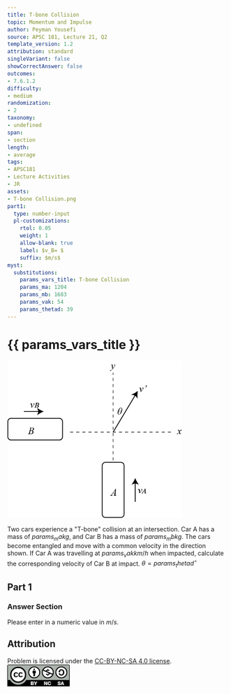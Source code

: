 ```yaml
---
title: T-bone Collision
topic: Momentum and Impulse
author: Peyman Yousefi
source: APSC 181, Lecture 21, Q2
template_version: 1.2
attribution: standard
singleVariant: false
showCorrectAnswer: false
outcomes:
- 7.6.1.2
difficulty:
- medium
randomization:
- 2
taxonomy:
- undefined
span:
- section
length:
- average
tags:
- APSC181
- Lecture Activities
- JR
assets:
- T-bone Collision.png
part1:
  type: number-input
  pl-customizations:
    rtol: 0.05
    weight: 1
    allow-blank: true
    label: $v_B= $
    suffix: $m/s$
myst:
  substitutions:
    params_vars_title: T-bone Collision
    params_ma: 1204
    params_mb: 1683
    params_vak: 54
    params_thetad: 39
---
```

# {{ params_vars_title }}
<img src="T-bone Collision.png" width=400>

Two cars experience a "T-bone" collision at an intersection.
Car A has a mass of ${{params_ma}}kg$, and Car B has a mass of ${{params_mb}}kg$.
The cars become entangled and move with a common velocity in the direction shown.
If Car A was travelling at ${{params_vak}}km/h$ when impacted, calculate the corresponding velocity of Car B at impact.
$\theta= {{params_thetad}}^\circ$

## Part 1

### Answer Section

Please enter in a numeric value in $m/s$.

## Attribution

Problem is licensed under the [CC-BY-NC-SA 4.0 license](https://creativecommons.org/licenses/by-nc-sa/4.0/).<br> ![The Creative Commons 4.0 license requiring attribution-BY, non-commercial-NC, and share-alike-SA license.](https://raw.githubusercontent.com/firasm/bits/master/by-nc-sa.png)